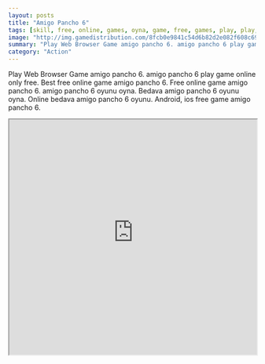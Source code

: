 ```yaml
---
layout: posts
title: "Amigo Pancho 6"
tags: [skill, free, online, games, oyna, game, free, games, play, play, games]
image: "http://img.gamedistribution.com/8fcb0e9841c54d6b82d2e082f608c693.jpg"
summary: "Play Web Browser Game amigo pancho 6. amigo pancho 6 play game online only free. Best free online game amigo pancho 6. Free online game amigo pancho 6. amigo pancho 6 oyunu oyna. Bedava amigo pancho 6 oyunu oyna. Online bedava amigo pancho 6 oyunu. Android, ios free game amigo pancho 6."
category: "Action"
---
```


Play Web Browser Game amigo pancho 6. amigo pancho 6 play game online only free. Best free online game amigo pancho 6. Free online game amigo pancho 6. amigo pancho 6 oyunu oyna. Bedava amigo pancho 6 oyunu oyna. Online bedava amigo pancho 6 oyunu. Android, ios free game amigo pancho 6.

<iframe width="100%" height="480px;" src="http://flash.gamedistribution.com?game=8fcb0e9841c54d6b82d2e082f608c693"></iframe>